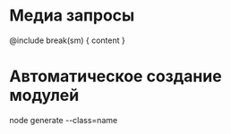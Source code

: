 # Медиа запросы
@include break(sm) {
    content
}

# Автоматическое создание модулей
node  generate --class=name
